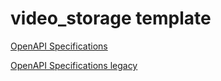 # video_storage template

[OpenAPI Specifications](https://petstore.swagger.io?url=https://raw.githubusercontent.com/atlasH2020-templates/video_storage/wip0.1.1/oas.json)

[OpenAPI Specifications legacy](https://sensorsystems.iais.fraunhofer.de/doc/?url=https://raw.githubusercontent.com/atlasH2020-templates/video_storage/wip0.1.1/oas.json)  
